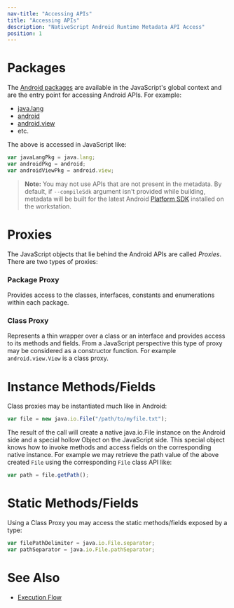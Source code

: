 ```yaml
---
nav-title: "Accessing APIs"
title: "Accessing APIs"
description: "NativeScript Android Runtime Metadata API Access"
position: 1
---
```


# Packages

The [Android packages](https://developer.android.com/reference/packages.html) are available in the JavaScript's global context and are the entry point for accessing Android APIs. For example:

* [java.lang](http://developer.android.com/reference/java/lang/package-summary.html)
* [android](http://developer.android.com/reference/android/package-summary.html)
* [android.view](http://developer.android.com/reference/android/view/package-summary.html)
* etc.

The above is accessed in JavaScript like:

```javascript
var javaLangPkg = java.lang;
var androidPkg = android;
var androidViewPkg = android.view;
```

> **Note:** You may not use APIs that are not present in the metadata. By default, if `--compileSdk` argument isn't provided while building, metadata will be built for the latest Android [Platform SDK](https://developer.android.com/about/versions/nougat/index.html) installed on the workstation.

# Proxies
The JavaScript objects that lie behind the Android APIs are called *Proxies*. There are two types of proxies:

### Package Proxy
Provides access to the classes, interfaces, constants and enumerations within each package.

### Class Proxy
Represents a thin wrapper over a class or an interface and provides access to its methods and fields. From a JavaScript perspective this type of proxy may be considered as a constructor function. For example `android.view.View` is a class proxy.

# Instance Methods/Fields
Class proxies may be instantiated much like in Android:

```javascript
var file = new java.io.File("/path/to/myfile.txt");
```

The result of the call will create a native java.io.File instance on the Android side and a special hollow Object on the JavaScript side. This special object knows how to invoke methods and access fields on the corresponding native instance. For example we may retrieve the path value of the above created `File` using the corresponding `File` class API like:

```javascript
var path = file.getPath();
```
# Static Methods/Fields
Using a Class Proxy you may access the static methods/fields exposed by a type:

```javascript
var filePathDelimiter = java.io.File.separator;
var pathSeparator = java.io.File.pathSeparator;
```

# See Also
* [Execution Flow](../advanced-topics/execution-flow.md)
